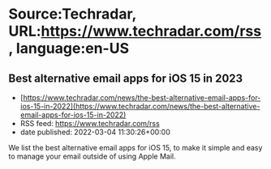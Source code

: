 # Source:Techradar, URL:https://www.techradar.com/rss, language:en-US

## Best alternative email apps for iOS 15 in 2023
 - [https://www.techradar.com/news/the-best-alternative-email-apps-for-ios-15-in-2022](https://www.techradar.com/news/the-best-alternative-email-apps-for-ios-15-in-2022)
 - RSS feed: https://www.techradar.com/rss
 - date published: 2022-03-04 11:30:26+00:00

We list the best alternative email apps for iOS 15, to make it simple and easy to manage your email outside of using Apple Mail.

